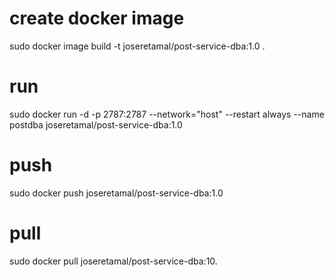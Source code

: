 # create docker image
  sudo docker image build -t joseretamal/post-service-dba:1.0 .

  # run

  sudo docker run -d -p 2787:2787 --network="host" --restart always --name postdba joseretamal/post-service-dba:1.0 

  # push
  sudo docker push joseretamal/post-service-dba:1.0

  # pull 
  sudo docker pull joseretamal/post-service-dba:10.